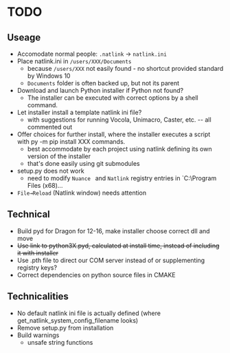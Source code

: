 # TODO

## Useage

- Accomodate normal people: `.natlink` -> `natlink.ini`
- Place natlink.ini in `/users/XXX/Documents` 
  - because `/users/XXX` not easily found - no shortcut provided standard by Windows 10
  - `Documents` folder is often backed up, but not its parent
- Download and launch Python installer if Python not found? 
  - The installer can be executed with correct options by a shell command.
- Let installer install a template natlink ini file?
  - with suggestions for running Vocola, Unimacro, Caster, etc. -- all commented out
- Offer choices for further install, where the installer executes a script with py -m pip install XXX commands. 
  - best accommodate by each project using natlink defining its own version of the installer
  - that's done easily using git submodules
- setup.py does not work
   - need to modify `Nuance ` and `Natlink` registry entries in `C:\Program Files (x68)\...
- `File→Reload` (Natlink window) needs attention

## Technical

- Build pyd for Dragon for 12-16, make installer choose correct dll and move
- ~~Use link to python3X.pyd, calculated at install time, instead of including it with installer~~
- Use .pth file to direct our COM server instead of or supplementing registry keys?
- Correct dependencies on python source files in CMAKE

## Technicalities

- No default natlink ini file is actually defined (where get_natlink_system_config_filename looks)
- Remove setup.py from installation
- Build warnings
  - unsafe string functions